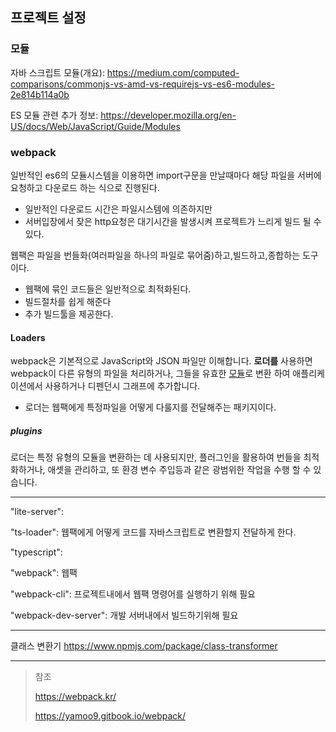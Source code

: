 ## 프로젝트 설정

### 모듈

자바 스크립트 모듈(개요): https://medium.com/computed-comparisons/commonjs-vs-amd-vs-requirejs-vs-es6-modules-2e814b114a0b

ES 모듈 관련 추가 정보: https://developer.mozilla.org/en-US/docs/Web/JavaScript/Guide/Modules

### webpack

일반적인 es6의 모듈시스템을 이용하면 import구문을 만날때마다 해당 파일을 서버에 요청하고 다운로드 하는 식으로 진행된다.

- 일반적인 다운로드 시간은 파일시스템에 의존하지만
- 서버입장에서 잦은 http요청은 대기시간을 발생시켜 프로젝트가 느리게 빌드 될 수 있다.

웹팩은 파일을 번들화(여러파일을 하나의 파일로 묶어줌)하고,빌드하고,종합하는 도구이다.

- 웹팩에 묶인 코드들은 일반적으로 최적화된다.
- 빌드절차를 쉽게 해준다
- 추가 빌드툴을 제공한다.

#### Loaders

webpack은 기본적으로 JavaScript와 JSON 파일만 이해합니다. **로더를** 사용하면 webpack이 다른 유형의 파일을 처리하거나, 그들을 유효한 [모듈](https://webpack.kr/concepts/modules)로 변환 하여 애플리케이션에서 사용하거나 디펜던시 그래프에 추가합니다.

- 로더는 웹팩에게 특정파일을 어떻게 다룰지를 전달해주는 패키지이다.

##### plugins

로더는 특정 유형의 모듈을 변환하는 데 사용되지만, 플러그인을 활용하여 번들을 최적화하거나, 애셋을 관리하고, 또 환경 변수 주입등과 같은 광범위한 작업을 수행 할 수 있습니다.

---

"lite-server":

"ts-loader": 웹팩에게 어떻게 코드를 자바스크립트로 변환할지 전달하게 한다.

"typescript":

"webpack": 웹팩

"webpack-cli": 프로젝트내에서 웹팩 명령어를 실행하기 위해 필요

"webpack-dev-server": 개발 서버내에서 빌드하기위해 필요

---

클래스 변환기
https://www.npmjs.com/package/class-transformer

---

> 참조
>
> https://webpack.kr/
>
> https://yamoo9.gitbook.io/webpack/
